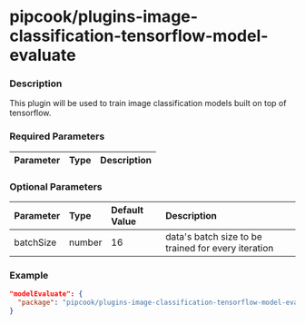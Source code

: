 # pipcook/plugins-image-classification-tensorflow-model-evaluate

### Description

This plugin will be used to train image classification models built on top of tensorflow.


### Required Parameters

| Parameter | Type | Description |
|:----------|:-----|:------------|


### Optional Parameters

| Parameter | Type | Default Value | Description |
|:----------|:-----|:------|:-----|
|batchSize|number|16|data's batch size to be trained for every iteration|


### Example
```json
"modelEvaluate": {
  "package": "pipcook/plugins-image-classification-tensorflow-model-evaluate"
}
```
